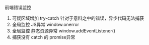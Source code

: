 前端错误监控
1. 可疑区域增加 try-catch 针对于意料之中的错误，异步代码无法捕获
2. 全局监控 JS异常 window.onerror
3. 全局监控 静态资源异常 window.addEventListener()
4. 捕获没有 catch 的 promise异常